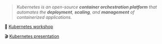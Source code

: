 > _Kubernetes is an open-source **container orchestration platform** that automates the **deployment**, **scaling**, and **management** of containerized applications._

🔬 [Kubernetes workshop](https://github.com/zezl7/esd-2024-kubernetes/tree/main/workshop/1_Create_Cluster)

🎬 [Kubernetes presentation](https://github.com/zezl7/esd-2024-kubernetes/tree/main/presentation)
